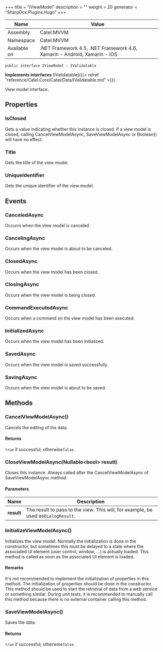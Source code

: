 

+++
title = "IViewModel" 
description = ""
weight = 20
generator = "SharpDox.Plugins.Hugo"
+++

Name|Value
---|---
Assembly|Catel.MVVM
Namespace|Catel.MVVM
Available on|.NET Framework 4.5, .NET Framework 4.6, Xamarin - Android, Xamarin - iOS

```
public interface IViewModel : IValidatable
```

**Implements interfaces**
[IValidatable]({{< relref "reference/Catel.Core/Catel/Data/IValidatable.md" >}})

View model interface.

## Properties

### IsClosed

Gets a value indicating whether this instance is closed. If a view model is closed, calling CancelViewModelAsync, SaveViewModelAsync or Boolean}) will have no effect.

### Title

Gets the title of the view model.

### UniqueIdentifier

Gets the unique identifier of the view model.

## Events

### CanceledAsync

Occurrs when the view model is canceled.

### CancelingAsync

Occurs when the view model is about to be canceled.

### ClosedAsync

Occurs when the view model has been closed.

### ClosingAsync

Occurs when the view model is being closed.

### CommandExecutedAsync

Occurs when a command on the view model has been executed.

### InitializedAsync

Occurs when the view model has been initialized.

### SavedAsync

Occurs when the view model is saved successfully.

### SavingAsync

Occurs when the view model is about to be saved.

## Methods

### CancelViewModelAsync()

Cancels the editing of the data.

#### Returns

`true` if successful; otherwise`false`.

### CloseViewModelAsync(Nullable&lt;bool&gt; result)

Closes this instance. Always called after the CancelViewModelAsync of SaveViewModelAsync method.

#### Parameters

Name|Description
---|---
**result**|The result to pass to the view. This will, for example, be used as`DialogResult`.

### InitializeViewModelAsync()

Initializes the view model. Normally the initialization is done in the constructor, but sometimes this must be delayed to a state where the associated UI element (user control, window, ...) is actually loaded. This method is called as soon as the associated UI element is loaded.

#### Remarks

It's not recommended to implement the initialization of properties in this method. The initialization of properties should be done in the constructor. This method should be used to start the retrieval of data from a web service or something similar. During unit tests, it is recommended to manually call this method because there is no external container calling this method.

### SaveViewModelAsync()

Saves the data.

#### Returns

`true` if successful; otherwise`false`.

